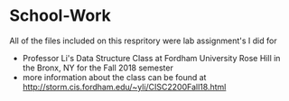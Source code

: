 # School-Work
All of the files included on this respritory were lab assignment's I did for 
* Professor Li's Data Structure Class at Fordham University Rose Hill in the Bronx, NY for the Fall 2018 semester
* more information about the class can be found at http://storm.cis.fordham.edu/~yli/CISC2200Fall18.html

